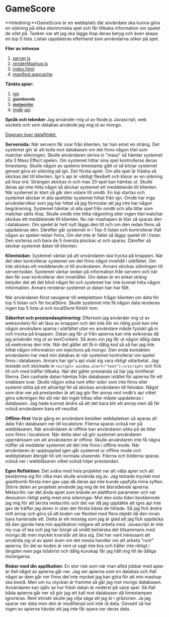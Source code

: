 GameScore
================

**Inledning:**GameScore är en webbplats där användare ska kunna göra en sökning på olika electroniska spel och får tillbaka information om spelet de sökt på. Tanken var att jag ska lägga ihop deras betyg och även skapa en top 5 lista. Listan uppdateras efterhand som användarna söker på spel.

**Filer av intresse**
1. [server.js](https://github.com/latana/-1DV449_ms223eq/blob/master/WTII_Projekt/GameScore/server.js)
2. [renderMashup.js](https://github.com/latana/-1DV449_ms223eq/blob/master/WTII_Projekt/GameScore/app/js/renderMashup.js)
3. [index.html](https://github.com/latana/-1DV449_ms223eq/blob/master/WTII_Projekt/GameScore/app/index.html)
4. [manifest.appcache](https://github.com/latana/-1DV449_ms223eq/blob/master/WTII_Projekt/GameScore/app/manifest.appcache)


**Tänkta apier:**

1. [ign](http://se.ign.com/)
2. ~~giantbomb~~
3. ~~[metacritic](http://www.metacritic.com/)~~
4. [imdb](http://www.imdb.com/) [api](http://www.omdbapi.com/)

**Språk och tekniker** Jag använder mig ut av Node.js Javascript, web sockets och som databas använde jag mig ut av mongo.

[Diagram över dataflödet.](https://github.com/latana/-1DV449_ms223eq/issues/1)

**Serversida:** När servern får svar från klienten, tar han emot en sträng. Det systemet gör är att kolla mot databasen om det finns någon titel som matchar sökningen. Skulle användaren skriva in "mass" så hämtar systemet alla 3 Mass Effect spelen. Om systemet hittar sina spel kontrolleras deras timestamp. Skulle någon av spelens timestamp gått ut så börjar systemet genast göra en sökning på ign. Det första apiet. Om alla spel är fräsha så skickas det till klienten. Ign's api är väldigt flexibelt och klarar av en sökning på lösa ord. Strängen skickas in och max 20 spel kan hämtas ut. Skulle deras api inte hitta något så skickar systemet ett meddelande till klienten. När systemet är klart så går den vidare till omdb. En lop startas och systemet skickar in alla speltitlar systemet hittat från ign. Omdb har inga användarvilkor som jag har hittat så jag förmodar att jag inte har någon begränsning. Systemet hämtar ut alla spel från omdb och alla titlar som matchar sätts ihop. Skulle omdb inte hitta någonting eller ingen titel matchar skickas ett meddelande till klienten. Nu när mashapen är klar så sparas den i databasen. Om spelet är helt nytt läggs den till och om den redan finns så uppdateras den. Därefter går systemet in i Top-5 listan och kontrollerar ifall någon av spelen redan finns,  Om det inte är fallet så läggs spelet till i listan. Den sorteras och bara de 5 översta plockas ut och sparas. Därefter så skickar systemet datan till klienten.

**Klientsidan:** Systemet väntar på att användaren ska trycka på knappen. När det sker kontrollerar systemet om det finns något innehåll i sökfältet. Om inte skickas ett meddelande ut till användaren. Annars skickas sökningen till servernsidan.
Systemet väntar sedan på information från servern och när den får svar kontrollerar den innehållet. Om datan är en enkel sträng betyder det att det blivit något fel och systemet har inte kunnat hitta någon information. Annars renderar systemet ut datan han har fått.

När användaren först navigerar till webplattsen frågar klienten om data för top 5 listan och för localStore. Skulle systemet inte få någon data renderas ingen top 5 lista ut och localStore förblir tom.

**Säkerhet och prestandaoptimering:** Eftersom jag använder mig ut av websockets för att läsa av knappen och det inte blir en riktig post kan inte någon användare spama i sökfältet utan en användare måste fysiskt gå in och trycka på knappen. Datan jag får ut från apierna kan inte exikveras då jag använder mig ut av textContent. Så även om jag får ut någon dålig data så exekveras den inte. När det gäller att få in dålig kod så så har jag inte hittat någon information om injections på mongo. Den enda kontakten användaren har med min databas är när systemet kontrollerar om spelet finns i databasen. Annars har ign's api visat sig vara riktigt välarbetat. Jag testade och skickade in ``<script> window.alert("test");</script>`` och fick till och med träffar tillbaka. När det gäller prestanda så har jag minifierat filerna. Den cashade datan hämtas från databasen istället för apierna för ett snabbare svar. Skulle någon söka runt efter sidor som inte finns eller systemt stöta på ett allvarligt fel så skickas användaren till felsidan. Något som drar ner på prestandan är att jag gör fler anrop mot imdb's api vilket göra sökningen lite slö när det inget hittas eller måste uppdateras i databasen. Jag hade kunnat ändra så att det bara blir ett anrop men då får också användaren bara ett resultat.

**Offline-first** Varje gång en användare besöker webbplatsen så sparas all data från databasen ner till localstore. Filerna sparas också ner på webbläsaren. När användaren är offline kan användaren söka på de titlar som finns i localstore. När detta sker så gör systemet användaren uppmärksam om att användaren är offline. Skulle användaren inte få några träffar så meddelar systemet att det inte finns i offline mode. När användaren är uppkopplad igen går systemet ur offline mode och webbplatsen återgår till sitt normala utseende. Filerna och bilderna sparas också ner i webbläsaren vilket också höjer prestandan.

**Egen Reflektion:** Det svåra med hela projektet var att välja apier och att bestämma sig för vilka man skulle använda sig av. Jag testade mycket mot giantbomb första men gav upp då deras api inte kunde uppfylla mina syften. Större delen av projektet använde jag mig de tre återstående apierna. Metacritic var det ända apiet som krävde en plattform parameter och var dessutom riktigt petig med sina sökningar. Mot den sista tiden bestämmde jag mig för att skrota metacritic och det var då jag upptäkte att igns api inte gav de träffar jag skrev in utan det första bästa de hittade. Så jag fick ändra mitt anrop och göra så att koden var flexibel med flera objekt då den innan bara hanterade ett. Detta är ett misstag som jag är glad att jag fick upptäcka då den gjorde hela min applikation roligare att arbeta med. Javascript är inte my cup of tea och jag har börjat så smått behärska det tillsammans med mongo.db men mycket kvarstår att lära sig. Det har varit intressant att använda sig ut av apier även om det mesta handlar om att arbeta "runt" apierna. En del av koden är rent ut sagt inte bra och håller inte riktigt i längden men pga tidsbrist och dålig kunskap får jag håll mig till de dåliga lösningarna. 

**Risker med din applikation:** En stor risk som när man alltid jobbar med apier är ifall något av apierna går ner. Jag ser apierna som en databas och ifall något av dem går ner finns det inte mycket jag kan göra för att min mashup ska bestå. Men om nu olyckan är framme så går jag mot mongo databasen. Användaren kan själv se hur fräsh datan är nederst på varje spel.
Så ifall båda apierna går ner så gör jag ett kall mot databasen då timestampen ignoreras.
Rent etniskt skulle jag vilja säga att jag är i gråzonen. Ja jag sparar ner data men den är modifierad och inte rå data. Oavsett så har ingen av apierna hävdat att jag inte får spara ner deras data.

